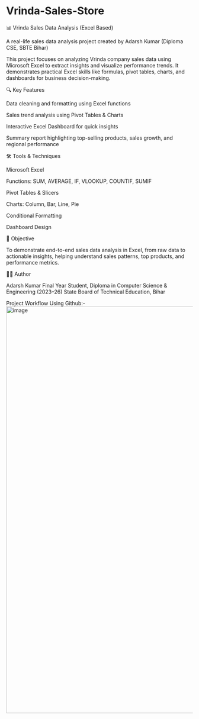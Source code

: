 # Vrinda-Sales-Store

📊 Vrinda Sales Data Analysis (Excel Based)

A real-life sales data analysis project created by Adarsh Kumar (Diploma CSE, SBTE Bihar)

This project focuses on analyzing Vrinda company sales data using Microsoft Excel to extract insights and visualize performance trends.
It demonstrates practical Excel skills like formulas, pivot tables, charts, and dashboards for business decision-making.

🔍 Key Features

Data cleaning and formatting using Excel functions

Sales trend analysis using Pivot Tables & Charts

Interactive Excel Dashboard for quick insights

Summary report highlighting top-selling products, sales growth, and regional performance

🛠️ Tools & Techniques

Microsoft Excel

Functions: SUM, AVERAGE, IF, VLOOKUP, COUNTIF, SUMIF

Pivot Tables & Slicers

Charts: Column, Bar, Line, Pie

Conditional Formatting

Dashboard Design

🎯 Objective

To demonstrate end-to-end sales data analysis in Excel, from raw data to actionable insights, helping understand sales patterns, top products, and performance metrics.

👨‍💻 Author

Adarsh Kumar
Final Year Student, Diploma in Computer Science & Engineering (2023–26)
State Board of Technical Education, Bihar

Project Workflow Using Github:-
<img width="1903" height="1100" alt="image" src="https://github.com/user-attachments/assets/e7007686-248b-4113-874e-be55bb6f58a6" />

